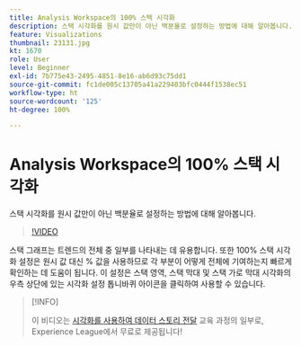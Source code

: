 ```yaml
---
title: Analysis Workspace의 100% 스택 시각화
description: 스택 시각화를 원시 값만이 아닌 백분율로 설정하는 방법에 대해 알아봅니다.
feature: Visualizations
thumbnail: 23131.jpg
kt: 1670
role: User
level: Beginner
exl-id: 7b775e43-2495-4851-8e16-ab6d93c75dd1
source-git-commit: fc1de005c13705a41a229403bfc0444f1538ec51
workflow-type: ht
source-wordcount: '125'
ht-degree: 100%

---
```


# Analysis Workspace의 100% 스택 시각화

스택 시각화를 원시 값만이 아닌 백분율로 설정하는 방법에 대해 알아봅니다.

>[!VIDEO](https://video.tv.adobe.com/v/23131/?quality=12&learn=on)

스택 그래프는 트렌드의 전체 중 일부를 나타내는 데 유용합니다. 또한 100% 스택 시각화 설정은 원시 값 대신 % 값을 사용하므로 각 부분이 어떻게 전체에 기여하는지 빠르게 확인하는 데 도움이 됩니다. 이 설정은 스택 영역, 스택 막대 및 스택 가로 막대 시각화의 우측 상단에 있는 시각화 설정 톱니바퀴 아이콘을 클릭하여 사용할 수 있습니다.

>[!INFO]
>
> 이 비디오는 [시각화를 사용하여 데이터 스토리 전달](https://experienceleague.adobe.com/?recommended=Analytics-U-1-2021.1.visualizations) 교육 과정의 일부로, Experience League에서 무료로 제공됩니다!
